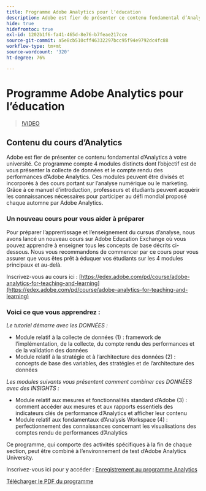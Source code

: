 ```yaml
---
title: Programme Adobe Analytics pour lʼéducation
description: Adobe est fier de présenter ce contenu fondamental d’Analytics à votre université. Ce programme compte 4 modules distincts dont l’objectif est de vous présenter la collecte de données et le compte rendu des performances d’Adobe Analytics. Ces modules peuvent être divisés et incorporés à des cours portant sur l’analyse numérique ou le marketing. Grâce à ce manuel d’introduction, professeurs et étudiants peuvent acquérir les connaissances nécessaires pour participer au défi mondial proposé chaque automne par Adobe Analytics.
hide: true
hidefromtoc: true
exl-id: 1202b1f6-fa41-465d-8e76-b7feae217cce
source-git-commit: a5e8cb510cff46332297bcc95f94e9792dc4fc88
workflow-type: tm+mt
source-wordcount: '320'
ht-degree: 76%

---
```


# Programme Adobe Analytics pour lʼéducation

>[!VIDEO](https://video.tv.adobe.com/v/334350/?quality=12&learn=on)

## Contenu du cours d’Analytics

Adobe est fier de présenter ce contenu fondamental d’Analytics à votre université. Ce programme compte 4 modules distincts dont l’objectif est de vous présenter la collecte de données et le compte rendu des performances d’Adobe Analytics. Ces modules peuvent être divisés et incorporés à des cours portant sur l’analyse numérique ou le marketing. Grâce à ce manuel d’introduction, professeurs et étudiants peuvent acquérir les connaissances nécessaires pour participer au défi mondial proposé chaque automne par Adobe Analytics.

### Un nouveau cours pour vous aider à préparer

Pour préparer l’apprentissage et l’enseignement du cursus d’analyse, nous avons lancé un nouveau cours sur Adobe Education Exchange où vous pouvez apprendre à enseigner tous les concepts de base décrits ci-dessous. Nous vous recommandons de commencer par ce cours pour vous assurer que vous êtes prêt à éduquer vos étudiants sur les 4 modules principaux et au-delà.

Inscrivez-vous au cours ici : [https://edex.adobe.com/pd/course/adobe-analytics-for-teaching-and-learning](https://edex.adobe.com/pd/course/adobe-analytics-for-teaching-and-learning)

### Voici ce que vous apprendrez :

*Le tutoriel démarre avec les DONNÉES :*

* Module relatif à la collecte de données (1) : framework de l’implémentation, de la collecte, du compte rendu des performances et de la validation des données
* Module relatif à la stratégie et à l’architecture des données (2) : concepts de base des variables, des stratégies et de l’architecture des données

*Les modules suivants vous présentent comment combiner ces DONNÉES avec des INSIGHTS :*

* Module relatif aux mesures et fonctionnalités standard d’Adobe (3) : comment accéder aux mesures et aux rapports essentiels des indicateurs clés de performance d’Analytics et afficher leur contenu
* Module relatif aux fondamentaux d’Analysis Workspace (4) : perfectionnement des connaissances concernant les visualisations des comptes rendu de performances d’Analytics

Ce programme, qui comporte des activités spécifiques à la fin de chaque section, peut être combiné à l’environnement de test d’Adobe Analytics University.

Inscrivez-vous ici pour y accéder : [Enregistrement au programme Analytics](https://experienceleague.adobe.com/landing/analytics-university?lang=fr)

[Télécharger le PDF du programme](assets/Adobe-Analytics-Curriculum_2021.pdf)
